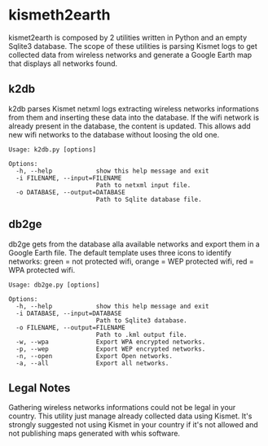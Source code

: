 # kismeth2earth

kismet2earth is composed by 2 utilities written in Python and an empty Sqlite3 database. The scope of these utilities is parsing Kismet logs to get collected data from wireless networks and generate a Google Earth map that displays all networks found.

## k2db

k2db parses Kismet netxml logs extracting wireless networks informations from them and inserting these data into the database. If the wifi network is already present in the database, the content is updated. This allows add new wifi networks to the database without loosing the old one.

```
Usage: k2db.py [options]

Options:
  -h, --help            show this help message and exit
  -i FILENAME, --input=FILENAME
                        Path to netxml input file.
  -o DATABASE, --output=DATABASE
                        Path to Sqlite database file.
```

## db2ge

db2ge gets from the database alla available networks and export them in a Google Earth file. The default template uses three icons to identify networks: green = not protected wifi, orange = WEP protected wifi, red = WPA protected wifi.

```
Usage: db2ge.py [options]

Options:
  -h, --help            show this help message and exit
  -i DATABASE, --input=DATABASE
                        Path to Sqlite3 database.
  -o FILENAME, --output=FILENAME
                        Path to .kml output file.
  -w, --wpa             Export WPA encrypted networks.
  -p, --wep             Export WEP encrypted networks.
  -n, --open            Export Open networks.
  -a, --all             Export all networks.
```

## Legal Notes

Gathering wireless networks informations could not be legal in your country. This utility just manage already collected data using Kismet. It's strongly suggested not using Kismet in your country if it's not allowed and not publishing maps generated with whis software.
                    
